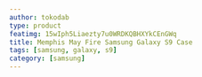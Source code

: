 ```yaml
---
author: tokodab
type: product
featimg: 15wIph5Liaezty7u0WRDKQBHXYkCEnGWq
title: Memphis May Fire Samsung Galaxy S9 Case
tags: [samsung, galaxy, s9]
category: [samsung]
---
```

